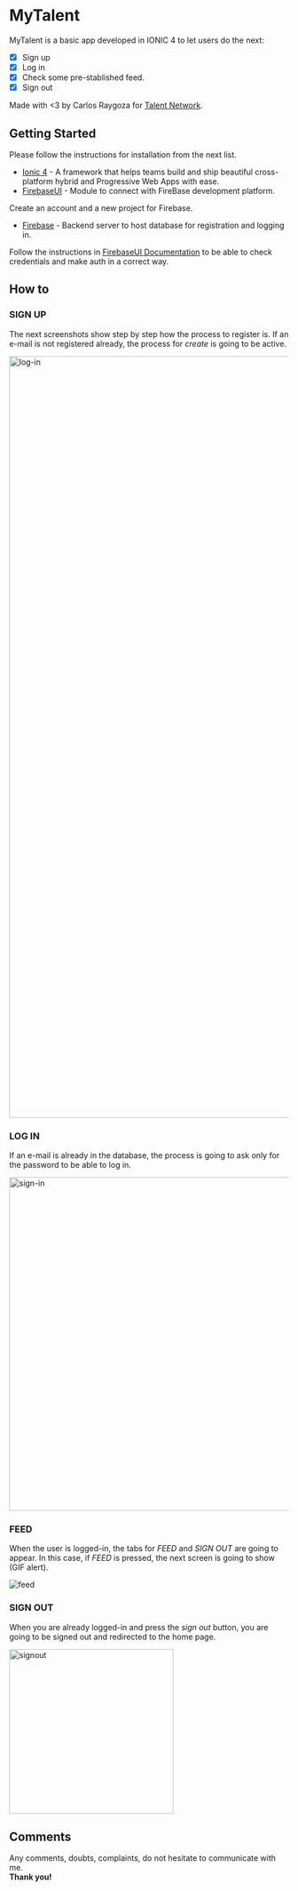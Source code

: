 # MyTalent
MyTalent is a basic app developed in IONIC 4 to let users do the next:
- [x] Sign up 
- [x] Log in  
- [x] Check some pre-stablished feed.
- [x] Sign out

Made with <3 by Carlos Raygoza for [Talent Network](https://talent-network.org). 


## Getting Started
Please follow the instructions for installation from the next list.

* [Ionic 4](https://ionicframework.com) - A framework that helps teams build and ship beautiful cross-platform hybrid and Progressive Web Apps with ease.
* [FirebaseUI](https://www.npmjs.com/package/firebaseui-angular) - Module to connect with FireBase development platform. 

Create an account and a new project for Firebase.
* [Firebase](https://firebase.google.com) - Backend server to host database for registration and logging in. 

Follow the instructions in [FirebaseUI Documentation](https://firebaseopensource.com/projects/firebase/firebaseui-web/) to be able to check credentials and make auth in a correct way. 



## How to

### **SIGN UP**  
The next screenshots show step by step how the process to register is. 
If an e-mail is not registered already, the process for *create* is going to be active. 

<img width="1370" alt="log-in" src="https://user-images.githubusercontent.com/42517898/60150830-dd4e4800-979f-11e9-89d8-143327c2723c.png">

### **LOG IN**  
If an e-mail is already in the database, the process is going to ask only for the password to be able to log in. 

<img width="600" alt="sign-in" src="https://user-images.githubusercontent.com/42517898/60151028-cc520680-97a0-11e9-8c4f-7db19d291788.png">

### **FEED**  
When the user is logged-in, the tabs for *FEED* and *SIGN OUT* are going to appear. In this case, if *FEED* is pressed, the next screen is going to show (GIF alert). 

![feed](https://user-images.githubusercontent.com/42517898/60151089-11763880-97a1-11e9-9ac3-beadda9289aa.gif)

### **SIGN OUT**  
When you are already logged-in and press the *sign out* button, you are going to be signed out and redirected to the home page. 

<img width="296" alt="signout" src="https://user-images.githubusercontent.com/42517898/60151426-551d7200-97a2-11e9-9233-df90dba5138e.png">


## Comments
Any comments, doubts, complaints, do not hesitate to communicate with me.   
**Thank you!** 
